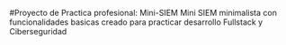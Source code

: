 #Proyecto de Practica profesional: Mini-SIEM
Mini SIEM minimalista con funcionalidades basicas creado para practicar desarrollo Fullstack y Ciberseguridad
